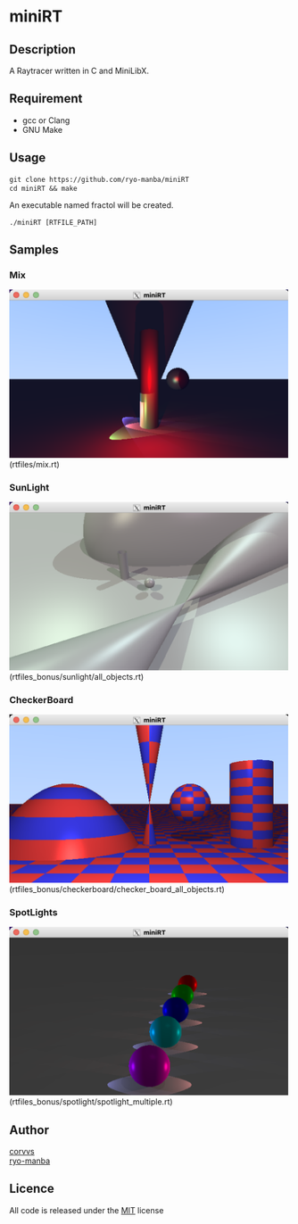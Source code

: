 # miniRT

## Description
A Raytracer written in C and MiniLibX.

## Requirement

- gcc or Clang
- GNU Make

## Usage
```
git clone https://github.com/ryo-manba/miniRT
cd miniRT && make
```
An executable named fractol will be created.
```
./miniRT [RTFILE_PATH]
```
## Samples

### Mix
<img src="docs/Mix.png" width="500">
(rtfiles/mix.rt)

### SunLight
<img src="docs/SunLight.png" width="500">
(rtfiles_bonus/sunlight/all_objects.rt)

### CheckerBoard
<img src="docs/CheckerBoard.png" width="500">
(rtfiles_bonus/checkerboard/checker_board_all_objects.rt)

### SpotLights
<img src="docs/SpotLights.png" width="500">
(rtfiles_bonus/spotlight/spotlight_multiple.rt)
 
## Author

[corvvs](https://github.com/corvvs)<br>
[ryo-manba](https://twitter.com/ryo_manba)

## Licence

All code is released under the [MIT](https://github.com/ryo-manba/miniRT/blob/main/LICENSE) license
